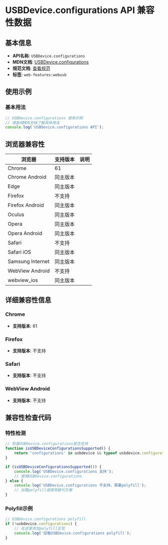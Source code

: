 # USBDevice.configurations API 兼容性数据

## 基本信息

- **API名称**: `USBDevice.configurations`
- **MDN文档**: [USBDevice.configurations](https://developer.mozilla.org/docs/Web/API/USBDevice/configurations)
- **规范文档**: [查看规范](https://wicg.github.io/webusb/#dom-usbdevice-configurations)
- **标签**: `web-features:webusb`

## 使用示例

### 基本用法

```javascript
// USBDevice.configurations 使用示例
// 请查阅MDN文档了解具体用法
console.log('USBDevice.configurations API');
```

## 浏览器兼容性

| 浏览器 | 支持版本 | 说明 |
|--------|----------|------|
| Chrome | 61 |  |
| Chrome Android | 同主版本 |  |
| Edge | 同主版本 |  |
| Firefox | 不支持 |  |
| Firefox Android | 同主版本 |  |
| Oculus | 同主版本 |  |
| Opera | 同主版本 |  |
| Opera Android | 同主版本 |  |
| Safari | 不支持 |  |
| Safari iOS | 同主版本 |  |
| Samsung Internet | 同主版本 |  |
| WebView Android | 不支持 |  |
| webview_ios | 同主版本 |  |

## 详细兼容性信息

### Chrome

- **支持版本**: 61

### Firefox

- **支持版本**: 不支持

### Safari

- **支持版本**: 不支持

### WebView Android

- **支持版本**: 不支持

## 兼容性检查代码

### 特性检测

```javascript
// 检查USBDevice.configurations是否支持
function isUSBDeviceConfigurationsSupported() {
    return 'configurations' in usbdevice && typeof usbdevice.configurations === 'function';
}

if (isUSBDeviceConfigurationsSupported()) {
    console.log('USBDevice.configurations 支持');
    // 使用USBDevice.configurations
} else {
    console.log('USBDevice.configurations 不支持，需要polyfill');
    // 加载polyfill或使用替代方案
}
```

### Polyfill示例

```javascript
// USBDevice.configurations polyfill
if (!usbdevice.configurations) {
    // 在这里添加polyfill实现
    console.log('加载USBDevice.configurations polyfill');
}
```

